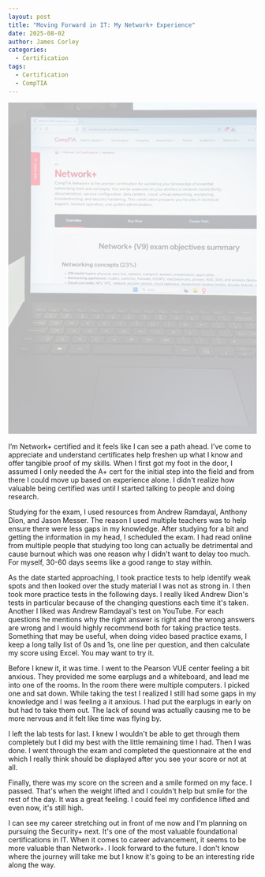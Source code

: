 ```yaml
---
layout: post
title: "Moving Forward in IT: My Network+ Experience"
date: 2025-08-02
author: James Corley
categories:
  - Certification
tags:
  - Certification
  - CompTIA
---
```

![Project logo](assets/images/CompTIA_Network_Plus@0.5x.jpg)

I’m Network+ certified and it feels like I can see a path ahead. I've come to appreciate and understand certificates help
freshen up what I know and offer tangible proof of my skills. When I first got my foot in the door, I assumed I only needed
the A+ cert for the initial step into the field and from there I could move up based on experience alone. I didn't realize
how valuable being certified was until I started talking to people and doing research.

Studying for the exam, I used resources from Andrew Ramdayal, Anthony Dion, and Jason Messer. The reason I used multiple
teachers was to help ensure there were less gaps in my knowledge. After studying for a bit and getting the information in
my head, I scheduled the exam. I had read online from multiple people that studying too long can actually be detrimental
and cause burnout which was one reason why I didn't want to delay too much. For myself, 30-60 days seems like a good range
to stay within.

As the date started approaching, I took practice tests to help identify weak spots and then looked over the study material
I was not as strong in. I then took more practice tests in the following days. I really liked Andrew Dion's tests in
particular because of the changing questions each time it's taken. Another I liked was Andrew Ramdayal's test on YouTube. For
each questions he mentions why the right answer is right and the wrong answers are wrong and I would highly recommend both
for taking practice tests. Something that may be useful, when doing video based practice exams, I keep a long tally list of
0s and 1s, one line per question, and then calculate my score using Excel. You may want to try it.

Before I knew it, it was time. I went to the Pearson VUE center feeling a bit anxious. They provided me some earplugs and a
whiteboard, and lead me into one of the rooms. In the room there were multiple computers. I picked one and sat down. While
taking the test I realized I still had some gaps in my knowledge and I was feeling a it anxious. I had put the earplugs in
early on but had to take them out. The lack of sound was actually causing me to be more nervous and it felt like time was
flying by.

I left the lab tests for last. I knew I wouldn't be able to get through them completely but I did my best with the little
remaining time I had. Then I was done. I went through the exam and completed the questionnaire at the end which I really
think should be displayed after you see your score or not at all.

Finally, there was my score on the screen and a smile formed on my face. I passed. That's when the weight lifted and I couldn't
help but smile for the rest of the day. It was a great feeling. I could feel my confidence lifted and even now, it's still high.

I can see my career stretching out in front of me now and I'm planning on pursuing the Security+ next. It's one of the most
valuable foundational certifications in IT. When it comes to career advancement, it seems to be more valuable than Network+.
I look forward to the future. I don't know where the journey will take me but I know it's going to be an interesting ride
along the way.
